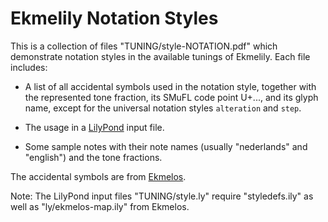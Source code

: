 Ekmelily Notation Styles
========================

This is a collection of files "TUNING/style-NOTATION.pdf" which demonstrate
notation styles in the available tunings of Ekmelily. Each file includes:

*   A list of all accidental symbols used in the notation style,
    together with the represented tone fraction,
    its SMuFL code point U+..., and its glyph name,
    except for the universal notation styles `alteration` and `step`.

*   The usage in a [LilyPond](http://lilypond.org/) input file.

*   Some sample notes with their note names (usually "nederlands" and
    "english") and the tone fractions.

The accidental symbols are from [Ekmelos](https://github.com/tr-igem/ekmelos).

Note: The LilyPond input files "TUNING/style.ly" require "styledefs.ily"
as well as "ly/ekmelos-map.ily" from Ekmelos.
